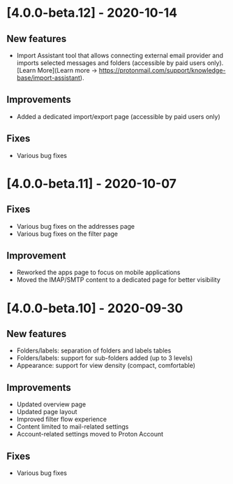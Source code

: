 # [4.0.0-beta.12] - 2020-10-14

## New features

-   Import Assistant tool that allows connecting external email provider and imports selected messages and folders (accessible by paid users only). [Learn More](Learn more -> https://protonmail.com/support/knowledge-base/import-assistant).

## Improvements

-   Added a dedicated import/export page (accessible by paid users only)

## Fixes

-   Various bug fixes

# [4.0.0-beta.11] - 2020-10-07

## Fixes

-   Various bug fixes on the addresses page
-   Various bug fixes on the filter page

## Improvement

-   Reworked the apps page to focus on mobile applications
-   Moved the IMAP/SMTP content to a dedicated page for better visibility

# [4.0.0-beta.10] - 2020-09-30

## New features

-   Folders/labels: separation of folders and labels tables
-   Folders/labels: support for sub-folders added (up to 3 levels)
-   Appearance: support for view density (compact, comfortable)

## Improvements

-   Updated overview page
-   Updated page layout
-   Improved filter flow experience
-   Content limited to mail-related settings
-   Account-related settings moved to Proton Account

## Fixes

-   Various bug fixes
